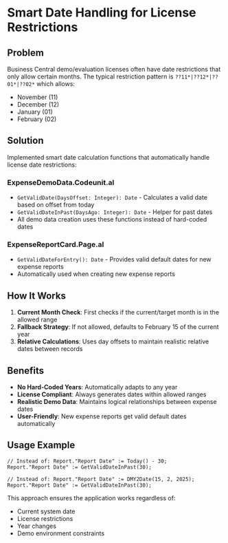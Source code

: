 # Smart Date Handling for License Restrictions

## Problem
Business Central demo/evaluation licenses often have date restrictions that only allow certain months. The typical restriction pattern is `??11*|??12*|??01*|??02*` which allows:
- November (11)
- December (12) 
- January (01)
- February (02)

## Solution
Implemented smart date calculation functions that automatically handle license date restrictions:

### ExpenseDemoData.Codeunit.al
- `GetValidDate(DaysOffset: Integer): Date` - Calculates a valid date based on offset from today
- `GetValidDateInPast(DaysAgo: Integer): Date` - Helper for past dates
- All demo data creation uses these functions instead of hard-coded dates

### ExpenseReportCard.Page.al
- `GetValidDateForEntry(): Date` - Provides valid default dates for new expense reports
- Automatically used when creating new expense reports

## How It Works
1. **Current Month Check**: First checks if the current/target month is in the allowed range
2. **Fallback Strategy**: If not allowed, defaults to February 15 of the current year
3. **Relative Calculations**: Uses day offsets to maintain realistic relative dates between records

## Benefits
- **No Hard-Coded Years**: Automatically adapts to any year
- **License Compliant**: Always generates dates within allowed ranges
- **Realistic Demo Data**: Maintains logical relationships between expense dates
- **User-Friendly**: New expense reports get valid default dates automatically

## Usage Example
```al
// Instead of: Report."Report Date" := Today() - 30;
Report."Report Date" := GetValidDateInPast(30);

// Instead of: Report."Report Date" := DMY2Date(15, 2, 2025);
Report."Report Date" := GetValidDateInPast(30);
```

This approach ensures the application works regardless of:
- Current system date
- License restrictions 
- Year changes
- Demo environment constraints
